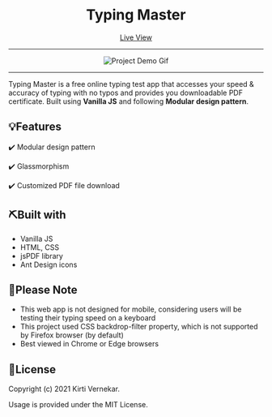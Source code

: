 <h1 align="center">Typing Master</h1>

<p align="center"><a href="https://typing-master-kirti.netlify.app" target="_blank">Live View</a></p>
<hr />
<div align="center" autoplay={true} muted={true} loop={true} object-fit="cover">

![Project Demo Gif](https://media.giphy.com/media/Y6TaMwhqy7MtJF7W1n/giphy.gif)

</div>

<hr />

<p align="left"> Typing Master is a free online typing test app that accesses your speed & accuracy of typing with no typos and provides you downloadable PDF certificate. Built using <strong>Vanilla JS</strong> and following <strong>Modular design pattern</strong>.</p>


## 💡Features

:heavy_check_mark: Modular design pattern

:heavy_check_mark: Glassmorphism

:heavy_check_mark: Customized PDF file download


## ⛏️Built with

- Vanilla JS
- HTML, CSS
- jsPDF library
- Ant Design icons


## :pushpin:Please Note

* This web app is not designed for mobile, considering users will be testing their typing speed on a keyboard
* This project used CSS backdrop-filter property, which is not supported by Firefox browser (by default)
* Best viewed in Chrome or Edge browsers


## :page_facing_up:License

Copyright (c) 2021 Kirti Vernekar.

Usage is provided under the MIT License.
